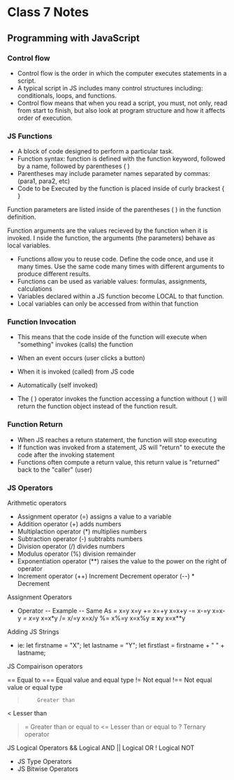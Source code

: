 # Class 7 Notes

## Programming with JavaScript

### Control flow

* Control flow is the order in which the computer executes statements in a script.
* A typical script in JS includes many control structures including: conditionals, loops, and functions.
* Control flow means that when you read a script, you must, not only, read from start to finish, but also look at program structure and how it affects order of execution.

### JS Functions

* A block of code designed to perform a particular task.
* Function syntax: function is defined with the function keyword, followed by a name, followed by parentheses ( )
* Parentheses may include parameter names separated by commas: (para1, para2, etc)
* Code to be Executed by the function is placed inside of curly brackest { }

Function parameters are listed inside of the parentheses ( ) in the function definition.

Function arguments are the values recieved by the function when it is invoked.
I
nside the function, the arguments (the parameters) behave as local variables.

* Functions allow you to reuse code. Define the code once, and use it many times. Use the same code many times with different arguments to produce different results.
* Functions can be used as variable values: formulas, assignments, calculations
* Variables declared within a JS function become LOCAL to that function.
* Local variables can only be accessed from within that function

### Function Invocation

* This means that the code inside of the function will execute when "something" invokes (calls) the function

* When an event occurs (user clicks a button)
* When it is invoked (called) from JS code
* Automatically (self invoked)
* The ( ) operator invokes the function accessing a function without ( ) will return the function object instead of the function result.

### Function Return

* When JS reaches a return statement, the function will stop executing
* If function was invoked from a statement, JS will "return" to execute the code after the invoking statement
* Functions often compute a return value, this return value is "returned" back to the "caller" (user)

### JS Operators

Arithmetic operators

* Assignment operator (=) assigns a value to a variable
* Addition operator (+) adds numbers
* Multiplaction operator (*) multiplies numbers
* Subtraction operator (-) subtrabts numbers
* Division operator (/) divides numbers
* Modulus operator (%) division remainder
* Exponentiation operator (**) raises the value to the power on the right of operator
* Increment operator (++) Increment
Decrement operator (--) * Decrement

Assignment Operators

* Operator -- Example -- Same As
      =             x=y             x=y
    +=             x=+y         x=x+y
    -=             x-=y           x=x-y
    *=             x*=y           x=x*y
    /=             x/=y           x=x/y
    %=           x%=y         x=x%y
    **=           x**y           x=x**y

Adding JS Strings

* ie: let firstname = "X";
let lastname = "Y";
let firstlast = firstname + " " + lastname;

JS Compairison operators

==     Equal to
===   Equal value and equal type
!=       Not equal
!==    Not equal value or equal type
>         Greater than
<         Lesser than
>=      Greater than or equal to
<=       Lesser than or equal to
?         Ternary operator

JS Logical Operators
&&     Logical AND
||         Logical OR
!          Logical NOT

* JS Type Operators
* JS Bitwise Operators
